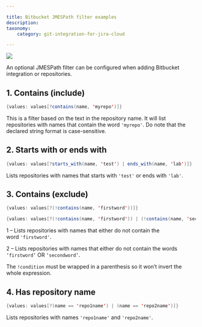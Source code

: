 ```yaml
---

title: Bitbucket JMESPath filter examples
description:
taxonomy:
    category: git-integration-for-jira-cloud

---
```

![](https://bigbrassband.atlassian.net/wiki/download/thumbnails/1349615828/bitbucket-mobile2.png?version=1&modificationDate=1615466288281&cacheVersion=1&api=v2&width=272&height=57)

An optional JMESPath filter can be configured when adding Bitbucket integration or repositories.

## 1. Contains (include)

```java
{values: values[?contains(name, 'myrepo')]}
```

This is a filter based on the text in the repository name. It will list repositories with names that contain the word `'myrepo'`. Do note that the declared string format is case-sensitive.

## 2. Starts with or ends with

```java
{values: values[?starts_with(name, 'test') | ends_with(name, 'lab')]}
```

Lists repositories with names that starts with `'test'` or ends with `'lab'`.

## 3. Contains (exclude)

```java
{values: values[?(!contains(name, 'firstword'))]}

{values: values[?(!contains(name, 'firstword')) | (!contains(name, 'secondword'))]}
```

1 – Lists repositories with names that either do not contain the word `'firstword'`.

2 – Lists repositories with names that either do not contain the words `‘firstword’` OR `‘secondword’`.

The `!condition` must be wrapped in a parenthesis so it won’t invert the whole expression.

## 4. Has repository name

```java
{values: values[?(name == 'repo1name') | (name == 'repo2name')]}
```

Lists repositories with names `'repo1name'` and `'repo2name'`.

